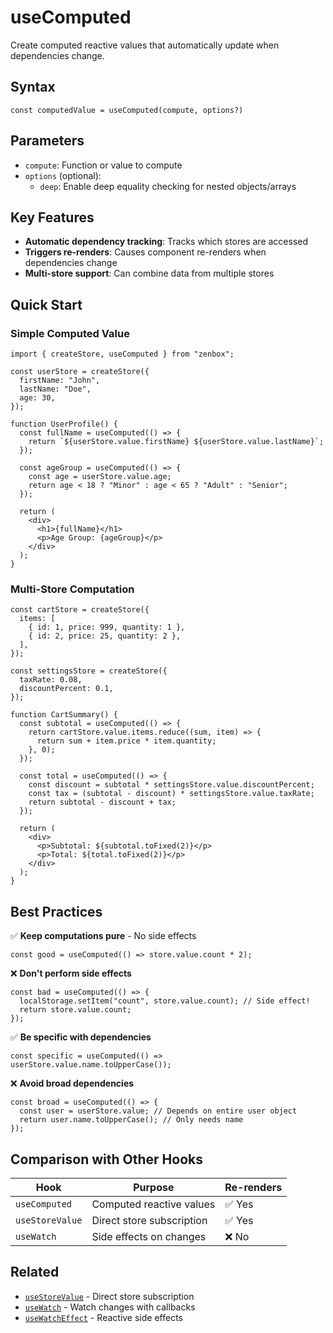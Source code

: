 # useComputed

Create computed reactive values that automatically update when dependencies change.

## Syntax

```tsx
const computedValue = useComputed(compute, options?)
```

## Parameters

- `compute`: Function or value to compute
- `options` (optional):
  - `deep`: Enable deep equality checking for nested objects/arrays

## Key Features

- **Automatic dependency tracking**: Tracks which stores are accessed
- **Triggers re-renders**: Causes component re-renders when dependencies change
- **Multi-store support**: Can combine data from multiple stores

## Quick Start

### Simple Computed Value

```tsx
import { createStore, useComputed } from "zenbox";

const userStore = createStore({
  firstName: "John",
  lastName: "Doe",
  age: 30,
});

function UserProfile() {
  const fullName = useComputed(() => {
    return `${userStore.value.firstName} ${userStore.value.lastName}`;
  });

  const ageGroup = useComputed(() => {
    const age = userStore.value.age;
    return age < 18 ? "Minor" : age < 65 ? "Adult" : "Senior";
  });

  return (
    <div>
      <h1>{fullName}</h1>
      <p>Age Group: {ageGroup}</p>
    </div>
  );
}
```

### Multi-Store Computation

```tsx
const cartStore = createStore({
  items: [
    { id: 1, price: 999, quantity: 1 },
    { id: 2, price: 25, quantity: 2 },
  ],
});

const settingsStore = createStore({
  taxRate: 0.08,
  discountPercent: 0.1,
});

function CartSummary() {
  const subtotal = useComputed(() => {
    return cartStore.value.items.reduce((sum, item) => {
      return sum + item.price * item.quantity;
    }, 0);
  });

  const total = useComputed(() => {
    const discount = subtotal * settingsStore.value.discountPercent;
    const tax = (subtotal - discount) * settingsStore.value.taxRate;
    return subtotal - discount + tax;
  });

  return (
    <div>
      <p>Subtotal: ${subtotal.toFixed(2)}</p>
      <p>Total: ${total.toFixed(2)}</p>
    </div>
  );
}
```

## Best Practices

✅ **Keep computations pure** - No side effects

```tsx
const good = useComputed(() => store.value.count * 2);
```

❌ **Don't perform side effects**

```tsx
const bad = useComputed(() => {
  localStorage.setItem("count", store.value.count); // Side effect!
  return store.value.count;
});
```

✅ **Be specific with dependencies**

```tsx
const specific = useComputed(() => userStore.value.name.toUpperCase());
```

❌ **Avoid broad dependencies**

```tsx
const broad = useComputed(() => {
  const user = userStore.value; // Depends on entire user object
  return user.name.toUpperCase(); // Only needs name
});
```

## Comparison with Other Hooks

| Hook            | Purpose                   | Re-renders |
| --------------- | ------------------------- | ---------- |
| `useComputed`   | Computed reactive values  | ✅ Yes     |
| `useStoreValue` | Direct store subscription | ✅ Yes     |
| `useWatch`      | Side effects on changes   | ❌ No      |

## Related

- [`useStoreValue`](./useStoreValue.md) - Direct store subscription
- [`useWatch`](./useWatch.md) - Watch changes with callbacks
- [`useWatchEffect`](./useWatchEffect.md) - Reactive side effects

